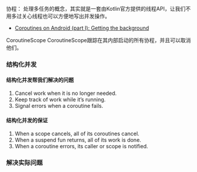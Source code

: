 协程：
处理多任务的概念，其实就是一套由Kotlin官方提供的线程API，让我们不用多过关心线程也可以方便地写出并发操作。

* [Coroutines on Android (part I): Getting the background](https://medium.com/androiddevelopers/coroutines-on-android-part-i-getting-the-background-3e0e54d20bb)

CoroutineScope
CoroutineScope跟踪在其内部启动的所有协程，并且可以取消他们。

### 结构化并发

#### 结构化并发帮我们解决的问题
1. Cancel work when it is no longer needed.
2. Keep track of work while it’s running.
3. Signal errors when a coroutine fails.

#### 结构化并发的保证

1. When a scope cancels, all of its coroutines cancel.
2. When a suspend fun returns, all of its work is done.
3. When a coroutine errors, its caller or scope is notified.

### 解决实际问题


